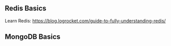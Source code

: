 ## Redis Basics

Learn Redis: https://blog.logrocket.com/guide-to-fully-understanding-redis/




## MongoDB Basics

